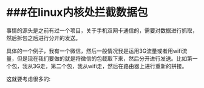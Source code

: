 ###在linux内核处拦截数据包
===

事情的源头是之前有过一个项目，关于手机双网卡通信的，需要对数据进行抓取，然后拆包之后进行分开的发送。

具体的一个例子，我有一个微信，然后一般情况我是运用3G流量或者用wifi流量，但是现在我们要做的就是将微信的包截取下来，然后分开进行发送。比如第一个包，我从3G走，第二个包，我从wifi走，然后在路由器上进行重新的拼接。

这就要考虑很多的:
